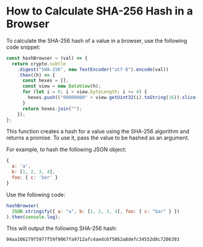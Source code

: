 # How to Calculate SHA-256 Hash in a Browser

To calculate the SHA-256 hash of a value in a browser, use the following code snippet:

```js
const hashBrowser = (val) => {
  return crypto.subtle
    .digest("SHA-256", new TextEncoder("utf-8").encode(val))
    .then((h) => {
      const hexes = [];
      const view = new DataView(h);
      for (let i = 0; i < view.byteLength; i += 4) {
        hexes.push(("00000000" + view.getUint32(i).toString(16)).slice(-8));
      }
      return hexes.join("");
    });
};
```

This function creates a hash for a value using the SHA-256 algorithm and returns a promise. To use it, pass the value to be hashed as an argument.

For example, to hash the following JSON object:

```js
{
  a: 'a',
  b: [1, 2, 3, 4],
  foo: { c: 'bar' }
}
```

Use the following code:

```js
hashBrowser(
  JSON.stringify({ a: "a", b: [1, 2, 3, 4], foo: { c: "bar" } })
).then(console.log);
```

This will output the following SHA-256 hash:

```
04aa106279f5977f59f9067fa9712afc4aedc6f5862a8defc34552d8c7206393
```
